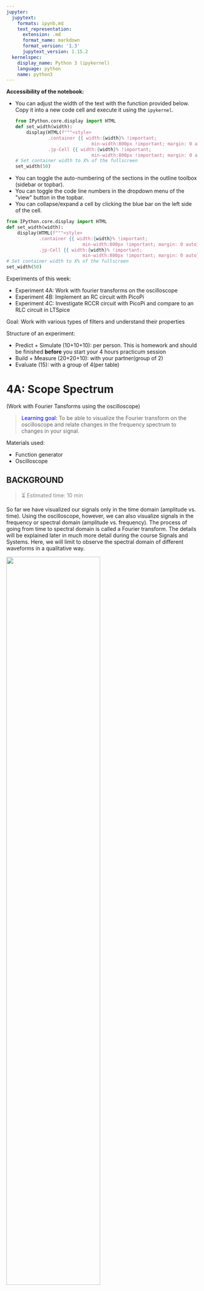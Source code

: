 ```yaml
---
jupyter:
  jupytext:
    formats: ipynb,md
    text_representation:
      extension: .md
      format_name: markdown
      format_version: '1.3'
      jupytext_version: 1.15.2
  kernelspec:
    display_name: Python 3 (ipykernel)
    language: python
    name: python3
---
```


<div class="alert alert-block alert-info">

**Accessibility of the notebook:**
- You can adjust the width of the text with the function provided below. Copy it into a new code cell and execute it using the `ipykernel`.
    ```python
    from IPython.core.display import HTML
    def set_width(width):
        display(HTML(f"""<style>  
                .container {{ width:{width}% !important; 
                                min-width:800px !important; margin: 0 auto}} 
                .jp-Cell {{ width:{width}% !important; 
                                min-width:800px !important; margin: 0 auto}} </style>"""))
    # Set container width to X% of the fullscreen 
    set_width(50)
    ```
- You can toggle the auto-numbering of the sections in the outline toolbox (sidebar or topbar).
- You can toggle the code line numbers in the dropdown menu of the "view" button in the topbar. 
- You can collapse/expand a cell by clicking the blue bar on the left side of the cell.

</div>

```python
from IPython.core.display import HTML
def set_width(width):
    display(HTML(f"""<style>  
            .container {{ width:{width}% !important; 
                            min-width:800px !important; margin: 0 auto}} 
            .jp-Cell {{ width:{width}% !important; 
                            min-width:800px !important; margin: 0 auto}} </style>"""))
# Set container width to X% of the fullscreen 
set_width(50)
```

<!-- #region -->
Experiments of this week:
- Experiment 4A: Work with fourier transforms on the oscilloscope
- Experiment 4B: Implement an RC circuit with PicoPi
- Experiment 4C: Investigate RCCR circuit with PicoPi and compare to an RLC circuit in LTSpice 


Goal: Work with various types of filters and understand their properties 

Structure of an experiment:
- Predict + Simulate (10+10+10): per person. This is homework and should be finished **before** you start your 4 hours practicum session
- Build + Measure (20+20+10): with your partner(group of 2)
- Evaluate (15): with a group of 4(per table)


<!-- #endregion -->

# 4A: Scope Spectrum
(Work with Fourier Tansforms using the oscilloscope)
><font color='blue'>Learning goal:</font> To be able to visualize the Fourier transform on the oscilloscope and relate changes in the frequency spectrum to changes in your signal.

Materials used:
* Function generator 
* Oscilloscope

## BACKGROUND
> <font color='grey'>⏳ Estimated time: 10 min</font>

So far we have visualized our signals only in the time domain (amplitude vs. time). Using the oscilloscope, however, we can also visualize signals in the frequency or spectral domain (amplitude vs. frequency). The process of going from time to spectral domain is called a Fourier transform. The details will be explained later in much more detail during the course Signals and Systems. Here, we will limit to observe the spectral domain of different waveforms in a qualitative way. 

<img src="https://gitlab.tudelft.nl/mwdocter/nb2214-images/-/raw/main/ELC/4A_Sineft.png" width=70%></img>

A sinusoid is characterized by a single (or so-called fundamental) frequency, and can be seen as the sum of two exponentials: sin⁡(ωt)=(exp⁡(iωt)-exp⁡(-iωt))/2i . It’s spectrum will show two peaks at ±ω.
Any signal can be written as sum of sines (or exponentials). You could imagine that if you add higher harmonics (multiples of the initial freuqencies), you can alter the shape of the signal from sine for example into square
(https://en.wikipedia.org/wiki/Square_wave):
<img src="https://gitlab.tudelft.nl/mwdocter/nb2214-images/-/raw/main/ELC/Fourier_series_for_square_wave.gif" width=30%></img>

A block wave contains by definition only odd harmonics ($f_0, 3f_0, 5f_0$, ....). A triangular wave also contains higher harmonics, but with a lower amplitudes than the block wave. You could therefore change the shape of a signal, by altering the amplitude of the higher harmonics. 




Watch the following video to familiarize yourself with the subject, run the code to access the video:

```python
## Fourier Transform -precap

from IPython.lib.display import YouTubeVideo
YouTubeVideo('1X9d8mmABXk', width = 600, height = 450)

```

## ANTICIPATE
> <font color='grey'>⏳ Estimated time: 15 min</font>

In the practical session you will work with a sine wave and a block wave. 
* Draw the fourier transforms of a sine and block (square) wave in a graph
* Explain which circuit you can use to change this block wave into a triangular wave without altering the settings of the function generator?

> **<font color='blue'>__Hint:__</font>**
The triangular wave and the block wave contain similar higher frequencies. The amplitudes of the triangular higher frequencies are less than the block wave ones. You should have calculated a cut-off frequency blocking the higher harmonics using the capacitors and resistors you have available on your testboards.


```python
from ipywidgets import FileUpload
from IPython.display import Image
import os
upload=FileUpload()
upload

```

```python
file_name="4A_1_drawings.jpg"
if upload.value!={}:
    with open(file_name,"wb") as f:
        try: f.write(upload.data[-1]) # python 3.7 Kernel code, not working on Vocareum
        except: f.write(upload.value[-1]["content"])  # python 3.8 Kernel code, not working on Vocareum

Image(filename=file_name, width="50%")

```

```python
### TO DO ="which circuit can you use to change a block wave into a triangular wave?"

```

## SIMULATE
> <font color='grey'>⏳ Estimated time: 10 min</font>

Simulate the circuit to make a block wave into a triangular wave. You can pick your own input frequency and components values. Upload the screenshot of your circuit and the graph
* Which components do you use?
* Explain whether the amplitude of Vout and Vin are equal?

```python
from ipywidgets import FileUpload
from IPython.display import Image
import os
upload=FileUpload()
upload
```

```python
file_name="4A_2_triangle_sim.jpg"
if upload.value!={}:
    with open(file_name,"wb") as f:
        try: f.write(upload.data[-1]) # python 3.7 Kernel code, not working on Vocareum
        except: f.write(upload.value[-1]["content"])  # python 3.8 Kernel code, not working on Vocareum

Image(filename=file_name, width="50%")

```

```python
### TO DO ="describe the outcome of your simulation, which components and which Vout&Vin?"

```

## IMPLEMENT & INVESTIGATE 1: Visualize the fast Fourier transform (FFT) of a sine on the scope
> <font color='grey'>⏳ Estimated time: 20 min</font>

The Fourier transform states that a signal or waveform can be represented as a sum of sine waves. 
To observe this on the oscilloscope:
* Acquire a sine wave of 50Hz and 2Vpp. 
* Visualize this signal in the frequency spectrum by using the FFT function of the Math key. 
* Select Display/Split for better visualization.
* Select Scale ->Vrms
* Make sure you see the full fourier transform - on the second page of the menu you can adjust the resolution

Remember that the spectrum of the sine wave shows two peaks at ±ω. On the scope however you only see the positive spectral axis, so only one peak is shown. 




Vary the frequency of the sinusoidal wave. What happens to the peak in the frequency spectrum? 

Now change the amplitude of the signal. Observe the changes. You can use the cursor controls to move along the x and y axes. In the menu CURSORS select mode MANUAL, SOURCE FFT, and TYPE voltage or time to switch between horizontal and vertical cursors. 


> **<font color='blue'>__Hint:__</font>**
The result of a Fourier transform is a graph with frequency on the x-axis, while the amplitude is represented by the y-axis. The changes you have observed should match this description.

```python
### TO DO="your answer: for higher frequency the peak ..... for lower amplitude the peak ......."

```

<!-- #region -->
## IMPLEMENT & INVESTIGATE 2: FFT of a block wave
> <font color='grey'>⏳ Estimated time: 10 min</font>


Generate the following block or square wave (scales are 1V/div and 200 us/div)- match it exactly using those settings. You might want to switch off Math to see the signal on the fullscreen.
<img src="https://gitlab.tudelft.nl/mwdocter/nb2214-images/-/raw/main/ELC/ELC7%20block%20wave.jpg" width=30%></img>

* Set up the oscilloscope to perform a FFT on the waveform (show both FFT and the waveform in the same screen). <br> You  find this function under math.

* Spread out the FFT horizontally until you can distinguish the fundamental frequency and harmonics.
    * What is the fundamental frequency of this signal? 
    * What are the frequencies of the following peaks? 
    * What is the amplitude of these peaks compared to the amplitude in the fundamental frequency?



<!-- #endregion -->

```python
## your answers:

# upload scope picture with Vin=square
# upload a schematic of the circuit

### TO DO=" fundamental frequency, frequencies of first 3 peaks, plus trend amplitudes"

```

Upload an image of the scope.

```python
from ipywidgets import FileUpload
from IPython.display import Image
import os
upload=FileUpload()
upload

```

```python

file_name="4A_3_scope_screen.jpg"
if upload.value!={}:
    with open(file_name,"wb") as f:
        try: f.write(upload.data[-1]) # python 3.7 Kernel code, not working on Vocareum
        except: f.write(upload.value[-1]["content"])  # python 3.8 Kernel code, not working on Vocareum

Image(filename=file_name, width="50%")

```

## IMPLEMENT & INVESTIGATE 3: turn a block wave into a triangular wave
> <font color='grey'>⏳ Estimated time: 20 min</font>

You have previously anticipated(in ANTICIPATE) a circuit that is able to change this blockwave into a triangular wave. Build the circuit with testboard 1 components and measure+record the outcome.

**Remember**, you are **not** supposed to **change the settings**, except the output load on the function generator.
> **<font color='blue'>__Hint:__</font>**
Use the variable resistor (knob) to get the resistance you need!


Upload an photo of the circuit and the scope with Vout=triangle 

```python
from ipywidgets import FileUpload
from IPython.display import Image
import os

upload=FileUpload()
upload
```

```python

file_name="4A_4_circuit.jpg"
if upload.value!={}:
    with open(file_name,"wb") as f:
        try: f.write(upload.data[-1]) # python 3.7 Kernel code, not working on Vocareum
        except: f.write(upload.value[-1]["content"])  # python 3.8 Kernel code, not working on Vocareum

Image(filename=file_name, width="50%")

```

```python
upload
```

```python

file_name="4A_5_scope_triangle.jpg"
if upload.value!={}:
    with open(file_name,"wb") as f:
        try: f.write(upload.data[-1]) # python 3.7 Kernel code, not working on Vocareum
        except: f.write(upload.value[-1]["content"])  # python 3.8 Kernel code, not working on Vocareum

Image(filename=file_name, width="50%")

```

```python
### TO DO="describe which parts you used to make a triangular wave out of a block wave"

```

## COMPARE & CONCLUDE:
> <font color='grey'>⏳ Estimated time: 15 min</font>

* Wait until all (4) group members finish their observation
* Compare your results with your other group members. 
* If your results agree, and are in line with all predictions, then talk to a TA and get checked off
* Otherwise, so if your results do not agree, or your results are not in line with your predictions, then first discuss amongst your group before getting a TA. 

**to be checked off by a TA:** 
1. How does the position and height of a FFT of as sine changes with varying frequency?
2. How did you succesfully filtered the block wave into a triangular wave? 
3. exit card: 1. Write a brief abstract on what you learned (conclusion, useful graph), 2. Which troubleshooting skills do you want to remember for next sessions, 3. Which code do you copy for use in next sessions,
4. How do think this notebook could be improved

```python
#4A Fourier transform

### TO DO ="1. How does the position and height of a FFT of as sine changes with varying frequency?"

### TO DO ="2. How did you succesfully filtered the block wave into a triangular wave? "

### TO DO="3a. abstract"

### TO DO="3b. troubleshooting"

### TO DO="3c. code"

### TO DO="4. what changes would you suggest?"

```


If you got stuck during the measurement, at the end of the lab assignment we offer you a movie clip with our recorded efforts in the lab. If you were successfull with measuring, then skip this movie clip

```python
## recording

from IPython.lib.display import YouTubeVideo
YouTubeVideo('rG1sAAUFC0g', width = 600, height = 450)

```

```python

```
